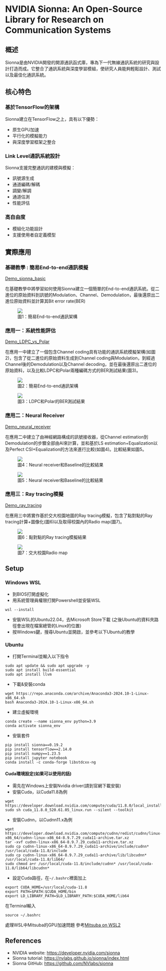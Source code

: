 # NVIDIA Sionna: An Open-Source Library for Research on Communication Systems

## 概述

Sionna是由NVIDIA開發的開源通訊函式庫，專為下一代無線通訊系統的研究與設計打造而成。它整合了通訊系統與深度學習模組，使研究人員能夠輕鬆設計、測試以及最佳化通訊系統。

## 核心特色

### 基於TensorFlow的架構

Sionna建立在TensorFlow之上，具有以下優勢：
- 原生GPU加速
- 平行化的模擬能力
- 與深度學習框架之整合

### Link Level通訊系統設計

Sionna支援完整通訊的建模與模擬：
- 訊號源生成
- 通道編碼/解碼
- 調變/解調
- 通道估測
- 性能評估

### 高自由度

- 模組化功能設計
- 支援使用者自定義模型



## 實際應用
### 基礎教學 : 簡易End-to-end通訊模擬
[Demo_sionna_basic](sample_code/Demo_sionna_basic.ipynb)

在基礎教學中將學習如何使用Sionna建立一個簡單的End-to-end通訊系統。從二進位的原始資料到訊號的Modulation、Channel、Demodulation，最後還原出二進位原始資料並計算其Bit error rate(BER)
<figure>
  <img src="fig/sionna_simulate_basic.png">
  <figcaption>圖1：簡易End-to-end通訊架構</figcaption>
</figure>

### 應用一：系統性能評估
[Demo_LDPC_vs_Polar](sample_code/Demo_LDPC_vs_Polar.ipynb)

在應用一中建立了一個包含Channel coding具有功能的通訊系統模擬架構(如圖2)，包含了從二進位的原始資料生成到Channel coding與Modulation，到經過Channel後的Demodulation以及Channel decoding，並在最後還原出二進位的原始資料，以及比較LDPC和Polar兩種編碼方式的BER測試結果(圖3)。
<figure>
  <img src="fig/sionna_simulate_basic_encode.png">
  <figcaption>圖2：簡易End-to-end通訊架構</figcaption>
</figure>


<figure>
  <img src="fig/ldpc_vs_polar.png">
  <figcaption>圖3：LDPC和Polar的BER測試結果</figcaption>
</figure>



### 應用二：Neural Receiver
[Demo_neural_receiver](sample_code/Demo_neural_receiver.ipynb)

在應用二中建立了由神經網路構成的訊號接收器，從Channel estimation到Demodulation的步驟全部由AI來計算，並和基於LS estimation+Equalization以及Perfect CSI+Equalization的方法來進行比較(如圖4)。比較結果如圖5。
<figure>
  <img src="fig/sionna_neural_vs_baseline.png">
  <figcaption>圖4：Neural receiver和Baseline的比較結果</figcaption>
</figure>

<figure>
  <img src="fig/neural_vs_baseline.png">
  <figcaption>圖5：Neural receiver和Baseline的比較結果</figcaption>
</figure>


### 應用三：Ray tracing模擬
[Demo_ray_tracing](sample_code/Demo_ray_tracing.ipynb)

在應用三中將實作基於交大校園地圖的Ray tracing模擬，包含了點對點的Ray tracing計算+圖像化(圖6)以及取得校園內的Radio map(圖7)。

<figure>
  <img src="fig/demo_ray_tracing.png">
  <figcaption>圖6：點對點的Ray tracing模擬結果</figcaption>
</figure>
<figure>
  <img src="fig/demo_radio_map.png">
  <figcaption>圖7：交大校園Radio map</figcaption>
</figure>


## Setup

### Windows WSL
* 到BIOS打開虛擬化
* 用系統管理員權限打開Powershell並安裝WSL
```
wsl --install
```
* 安裝WSL的Ubuntu22.04，去Microsoft Store下載 (之後Ubuntu的資料夾路徑會出現在檔案總管的Linux的位置)
* 按Windows鍵，搜尋Ubuntu並開啟，並參考以下Ubuntu的教學
### Ubuntu
* 打開Terminal並輸入以下指令
```
sudo apt update && sudo apt upgrade -y
sudo apt install build-essential
sudo apt install llvm
```
* 下載&安裝conda
```
wget https://repo.anaconda.com/archive/Anaconda3-2024.10-1-Linux-x86_64.sh
bash Anaconda3-2024.10-1-Linux-x86_64.sh
```
* 建立虛擬環境
```
conda create --name sionna_env python=3.9
conda activate sionna_env
```
* 安裝套件
```
pip install sionna==0.19.2
pip install tensorflow==2.14.0
pip install numpy==1.23.5
pip install jupyter notebook
conda install -c conda-forge libstdcxx-ng
```

#### Cuda環境設定(如果可以使用的話)
* 需先在Windows上安裝Nvidia driver(請到官網下載安裝)
* 安裝Cuda，以Cuda11.8為例 
```
wget https://developer.download.nvidia.com/compute/cuda/11.8.0/local_installers/cuda_11.8.0_520.61.05_linux.run
sudo sh cuda_11.8.0_520.61.05_linux.run --silent --toolkit
```
* 安裝Cudnn，以Cudnn11.x為例
```
wget https://developer.download.nvidia.com/compute/cudnn/redist/cudnn/linux-x86_64/cudnn-linux-x86_64-8.9.7.29_cuda11-archive.tar.xz
tar -xvf cudnn-linux-x86_64-8.9.7.29_cuda11-archive.tar.xz
sudo cp cudnn-linux-x86_64-8.9.7.29_cuda11-archive/include/cudnn* /usr/local/cuda-11.8/include
sudo cp cudnn-linux-x86_64-8.9.7.29_cuda11-archive/lib/libcudnn* /usr/local/cuda-11.8/lib64/
sudo chmod a+r /usr/local/cuda-11.8/include/cudnn* /usr/local/cuda-11.8/lib64/libcudnn*
```
* 設定Cuda路徑，在```~/.bashrc```裡面加上
```
export CUDA_HOME=/usr/local/cuda-11.8
export PATH=$PATH:$CUDA_HOME/bin
export LD_LIBRARY_PATH=$LD_LIBRARY_PATH:$CUDA_HOME/lib64
```
在Terminal輸入
```
source ~/.bashrc
```

處理WSL中Mitsuba的GPU加速問題
參考[Mitsuba on WSL2](https://mitsuba.readthedocs.io/en/stable/src/optix_setup.html)


## References
* NVIDIA website: https://developer.nvidia.com/sionna
* Sionna tutorial: https://nvlabs.github.io/sionna/index.html
* Sionna GitHub: https://github.com/NVlabs/sionna
